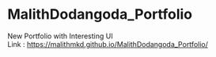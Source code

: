 # MalithDodangoda_Portfolio
New Portfolio with Interesting UI <br>
Link : <a href = "https://malithmkd.github.io/MalithDodangoda_Portfolio/">https://malithmkd.github.io/MalithDodangoda_Portfolio/ </a>
